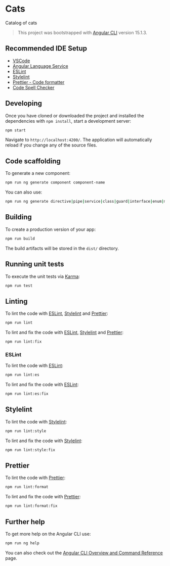 # Cats

Catalog of cats

> This project was bootstrapped with [Angular CLI](https://github.com/angular/angular-cli) version 15.1.3.

## Recommended IDE Setup

- [VSCode](https://code.visualstudio.com/)
- [Angular Language Service](https://marketplace.visualstudio.com/items?itemName=Angular.ng-template)
- [ESLint](https://marketplace.visualstudio.com/items?itemName=dbaeumer.vscode-eslint)
- [Stylelint](https://marketplace.visualstudio.com/items?itemName=stylelint.vscode-stylelint)
- [Prettier - Code formatter](https://marketplace.visualstudio.com/items?itemName=esbenp.prettier-vscode)
- [Code Spell Checker](https://marketplace.visualstudio.com/items?itemName=streetsidesoftware.code-spell-checker)

## Developing

Once you have cloned or downloaded the project and installed the dependencies with `npm install`, start a development server:

```bash
npm start
```

Navigate to `http://localhost:4200/`. The application will automatically reload if you change any of the source files.

## Code scaffolding

To generate a new component:

```bash
npm run ng generate component component-name
```

You can also use:

```bash
npm run ng generate directive|pipe|service|class|guard|interface|enum|module
```

## Building

To create a production version of your app:

```bash
npm run build
```

The build artifacts will be stored in the `dist/` directory.

## Running unit tests

To execute the unit tests via [Karma](https://karma-runner.github.io):

```bash
npm run test
```

## Linting

To lint the code with [ESLint](https://eslint.org/), [Stylelint](https://stylelint.io/) and [Prettier](https://prettier.io/):

```sh
npm run lint
```

To lint and fix the code with [ESLint](https://eslint.org/), [Stylelint](https://stylelint.io/) and [Prettier](https://prettier.io/):

```sh
npm run lint:fix
```

### ESLint

To lint the code with [ESLint](https://eslint.org/):

```sh
npm run lint:es
```

To lint and fix the code with [ESLint](https://eslint.org/):

```sh
npm run lint:es:fix
```

## Stylelint

To lint the code with [Stylelint](https://stylelint.io/):

```sh
npm run lint:style
```

To lint and fix the code with [Stylelint](https://stylelint.io/):

```sh
npm run lint:style:fix
```

## Prettier

To lint the code with [Prettier](https://prettier.io/):

```sh
npm run lint:format
```

To lint and fix the code with [Prettier](https://prettier.io/):

```sh
npm run lint:format:fix
```

## Further help

To get more help on the Angular CLI use:

```bash
npm run ng help
```

You can also check out the [Angular CLI Overview and Command Reference](https://angular.io/cli) page.
